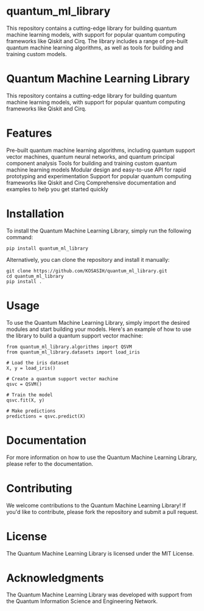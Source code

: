 # quantum_ml_library

This repository contains a cutting-edge library for building quantum machine learning models, with support for popular quantum computing frameworks like Qiskit and Cirq. The library includes a range of pre-built quantum machine learning algorithms, as well as tools for building and training custom models.

# Quantum Machine Learning Library

This repository contains a cutting-edge library for building quantum machine learning models, with support for popular quantum computing frameworks like Qiskit and Cirq.

# Features

Pre-built quantum machine learning algorithms, including quantum support vector machines, quantum neural networks, and quantum principal component analysis
Tools for building and training custom quantum machine learning models
Modular design and easy-to-use API for rapid prototyping and experimentation
Support for popular quantum computing frameworks like Qiskit and Cirq
Comprehensive documentation and examples to help you get started quickly

# Installation

To install the Quantum Machine Learning Library, simply run the following command:
```
pip install quantum_ml_library
```
Alternatively, you can clone the repository and install it manually:
```
git clone https://github.com/KOSASIH/quantum_ml_library.git
cd quantum_ml_library
pip install .
```

# Usage

To use the Quantum Machine Learning Library, simply import the desired modules and start building your models. Here's an example of how to use the library to build a quantum support vector machine:
```
from quantum_ml_library.algorithms import QSVM
from quantum_ml_library.datasets import load_iris

# Load the iris dataset
X, y = load_iris()

# Create a quantum support vector machine
qsvc = QSVM()

# Train the model
qsvc.fit(X, y)

# Make predictions
predictions = qsvc.predict(X)
```

# Documentation

For more information on how to use the Quantum Machine Learning Library, please refer to the documentation.

# Contributing

We welcome contributions to the Quantum Machine Learning Library! If you'd like to contribute, please fork the repository and submit a pull request.

# License

The Quantum Machine Learning Library is licensed under the MIT License.

# Acknowledgments

The Quantum Machine Learning Library was developed with support from the Quantum Information Science and Engineering Network.

